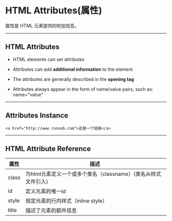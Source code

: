 # HTML Attributes(属性)

属性是 HTML 元素提供的附加信息。

***

## HTML Attributes

+ HTML elements can set attributes

+ Attributes can add **additional information** to the element
+ The attributes are generally described in the **opening tag**
+ Attributes always appear in the form of name/value pairs, such as: name="value"

***

## Attributes Instance

~~~
<a href="http://www.runoob.com">这是一个链接</a>
~~~



***

## HTML Attribute Reference

| 属性  | 描述                                                         |
| ----- | ------------------------------------------------------------ |
| class | 为html元素定义一个或多个类名（classname）(类名从样式文件引入) |
| id    | 定义元素的唯一id                                             |
| style | 规定元素的行内样式（inline style）                           |
| title | 描述了元素的额外信息                                         |

